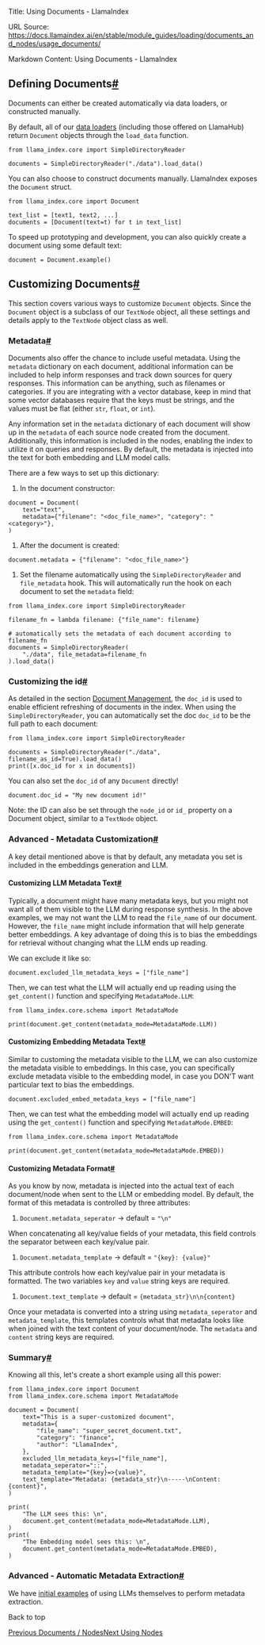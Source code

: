 Title: Using Documents - LlamaIndex

URL Source: https://docs.llamaindex.ai/en/stable/module_guides/loading/documents_and_nodes/usage_documents/

Markdown Content:
Using Documents - LlamaIndex


Defining Documents[#](https://docs.llamaindex.ai/en/stable/module_guides/loading/documents_and_nodes/usage_documents/#defining-documents "Permanent link")
----------------------------------------------------------------------------------------------------------------------------------------------------------

Documents can either be created automatically via data loaders, or constructed manually.

By default, all of our [data loaders](https://docs.llamaindex.ai/en/stable/module_guides/loading/connector/) (including those offered on LlamaHub) return `Document` objects through the `load_data` function.

```
from llama_index.core import SimpleDirectoryReader

documents = SimpleDirectoryReader("./data").load_data()
```

You can also choose to construct documents manually. LlamaIndex exposes the `Document` struct.

```
from llama_index.core import Document

text_list = [text1, text2, ...]
documents = [Document(text=t) for t in text_list]
```

To speed up prototyping and development, you can also quickly create a document using some default text:

```
document = Document.example()
```

Customizing Documents[#](https://docs.llamaindex.ai/en/stable/module_guides/loading/documents_and_nodes/usage_documents/#customizing-documents "Permanent link")
----------------------------------------------------------------------------------------------------------------------------------------------------------------

This section covers various ways to customize `Document` objects. Since the `Document` object is a subclass of our `TextNode` object, all these settings and details apply to the `TextNode` object class as well.

### Metadata[#](https://docs.llamaindex.ai/en/stable/module_guides/loading/documents_and_nodes/usage_documents/#metadata "Permanent link")

Documents also offer the chance to include useful metadata. Using the `metadata` dictionary on each document, additional information can be included to help inform responses and track down sources for query responses. This information can be anything, such as filenames or categories. If you are integrating with a vector database, keep in mind that some vector databases require that the keys must be strings, and the values must be flat (either `str`, `float`, or `int`).

Any information set in the `metadata` dictionary of each document will show up in the `metadata` of each source node created from the document. Additionally, this information is included in the nodes, enabling the index to utilize it on queries and responses. By default, the metadata is injected into the text for both embedding and LLM model calls.

There are a few ways to set up this dictionary:

1.  In the document constructor:

```
document = Document(
    text="text",
    metadata={"filename": "<doc_file_name>", "category": "<category>"},
)
```

1.  After the document is created:

```
document.metadata = {"filename": "<doc_file_name>"}
```

1.  Set the filename automatically using the `SimpleDirectoryReader` and `file_metadata` hook. This will automatically run the hook on each document to set the `metadata` field:

```
from llama_index.core import SimpleDirectoryReader

filename_fn = lambda filename: {"file_name": filename}

# automatically sets the metadata of each document according to filename_fn
documents = SimpleDirectoryReader(
    "./data", file_metadata=filename_fn
).load_data()
```

### Customizing the id[#](https://docs.llamaindex.ai/en/stable/module_guides/loading/documents_and_nodes/usage_documents/#customizing-the-id "Permanent link")

As detailed in the section [Document Management](https://docs.llamaindex.ai/en/stable/module_guides/indexing/document_management/), the `doc_id` is used to enable efficient refreshing of documents in the index. When using the `SimpleDirectoryReader`, you can automatically set the doc `doc_id` to be the full path to each document:

```
from llama_index.core import SimpleDirectoryReader

documents = SimpleDirectoryReader("./data", filename_as_id=True).load_data()
print([x.doc_id for x in documents])
```

You can also set the `doc_id` of any `Document` directly!

```
document.doc_id = "My new document id!"
```

Note: the ID can also be set through the `node_id` or `id_` property on a Document object, similar to a `TextNode` object.

### Advanced - Metadata Customization[#](https://docs.llamaindex.ai/en/stable/module_guides/loading/documents_and_nodes/usage_documents/#advanced-metadata-customization "Permanent link")

A key detail mentioned above is that by default, any metadata you set is included in the embeddings generation and LLM.

#### Customizing LLM Metadata Text[#](https://docs.llamaindex.ai/en/stable/module_guides/loading/documents_and_nodes/usage_documents/#customizing-llm-metadata-text "Permanent link")

Typically, a document might have many metadata keys, but you might not want all of them visible to the LLM during response synthesis. In the above examples, we may not want the LLM to read the `file_name` of our document. However, the `file_name` might include information that will help generate better embeddings. A key advantage of doing this is to bias the embeddings for retrieval without changing what the LLM ends up reading.

We can exclude it like so:

```
document.excluded_llm_metadata_keys = ["file_name"]
```

Then, we can test what the LLM will actually end up reading using the `get_content()` function and specifying `MetadataMode.LLM`:

```
from llama_index.core.schema import MetadataMode

print(document.get_content(metadata_mode=MetadataMode.LLM))
```

#### Customizing Embedding Metadata Text[#](https://docs.llamaindex.ai/en/stable/module_guides/loading/documents_and_nodes/usage_documents/#customizing-embedding-metadata-text "Permanent link")

Similar to customing the metadata visible to the LLM, we can also customize the metadata visible to embeddings. In this case, you can specifically exclude metadata visible to the embedding model, in case you DON'T want particular text to bias the embeddings.

```
document.excluded_embed_metadata_keys = ["file_name"]
```

Then, we can test what the embedding model will actually end up reading using the `get_content()` function and specifying `MetadataMode.EMBED`:

```
from llama_index.core.schema import MetadataMode

print(document.get_content(metadata_mode=MetadataMode.EMBED))
```

#### Customizing Metadata Format[#](https://docs.llamaindex.ai/en/stable/module_guides/loading/documents_and_nodes/usage_documents/#customizing-metadata-format "Permanent link")

As you know by now, metadata is injected into the actual text of each document/node when sent to the LLM or embedding model. By default, the format of this metadata is controlled by three attributes:

1.  `Document.metadata_seperator` -> default = `"\n"`

When concatenating all key/value fields of your metadata, this field controls the separator between each key/value pair.

1.  `Document.metadata_template` -> default = `"{key}: {value}"`

This attribute controls how each key/value pair in your metadata is formatted. The two variables `key` and `value` string keys are required.

1.  `Document.text_template` -> default = `{metadata_str}\n\n{content}`

Once your metadata is converted into a string using `metadata_seperator` and `metadata_template`, this templates controls what that metadata looks like when joined with the text content of your document/node. The `metadata` and `content` string keys are required.

### Summary[#](https://docs.llamaindex.ai/en/stable/module_guides/loading/documents_and_nodes/usage_documents/#summary "Permanent link")

Knowing all this, let's create a short example using all this power:

```
from llama_index.core import Document
from llama_index.core.schema import MetadataMode

document = Document(
    text="This is a super-customized document",
    metadata={
        "file_name": "super_secret_document.txt",
        "category": "finance",
        "author": "LlamaIndex",
    },
    excluded_llm_metadata_keys=["file_name"],
    metadata_seperator="::",
    metadata_template="{key}=>{value}",
    text_template="Metadata: {metadata_str}\n-----\nContent: {content}",
)

print(
    "The LLM sees this: \n",
    document.get_content(metadata_mode=MetadataMode.LLM),
)
print(
    "The Embedding model sees this: \n",
    document.get_content(metadata_mode=MetadataMode.EMBED),
)
```

### Advanced - Automatic Metadata Extraction[#](https://docs.llamaindex.ai/en/stable/module_guides/loading/documents_and_nodes/usage_documents/#advanced-automatic-metadata-extraction "Permanent link")

We have [initial examples](https://docs.llamaindex.ai/en/stable/module_guides/loading/documents_and_nodes/usage_metadata_extractor/) of using LLMs themselves to perform metadata extraction.

Back to top

[Previous Documents / Nodes](https://docs.llamaindex.ai/en/stable/module_guides/loading/documents_and_nodes/)[Next Using Nodes](https://docs.llamaindex.ai/en/stable/module_guides/loading/documents_and_nodes/usage_nodes/)
